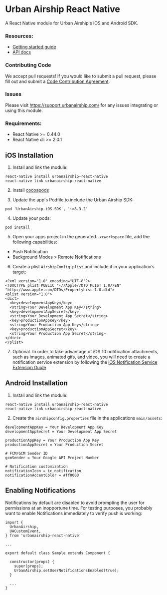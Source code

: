 # Urban Airship React Native

A React Native module for Urban Airship's iOS and Android SDK.

### Resources:

* [Getting started guide](http://docs.urbanairship.com/platform/react-native/)
* [API docs](http://docs.urbanairship.com/reference/libraries/react-native/latest/index.html)

### Contributing Code

We accept pull requests! If you would like to submit a pull request, please fill out and submit a
[Code Contribution Agreement](https://docs.urbanairship.com/contribution-agreement/).

### Issues

Please visit https://support.urbanairship.com/ for any issues integrating or using this module.

### Requirements:
 - React Native >= 0.44.0
 - React Native cli >= 2.0.1

## iOS Installation

1) Install and link the module:
```
react-native install urbanairship-react-native
react-native link urbanairship-react-native
```

2) Install [cocoapods](https://guides.cocoapods.org/using/getting-started.html)

3) Update the app's Podfile to include the Urban Airship SDK:
```
pod 'UrbanAirship-iOS-SDK', '~>8.3.2'
```

4) Update your pods:
```
pod install
```

5) Open your apps project in the generated `.xcworkspace` file, add the following
capabilities:
  - Push Notification
  - Background Modes > Remote Notifications

6) Create a plist `AirshipConfig.plist` and include it in your application’s target:
```
<?xml version="1.0" encoding="UTF-8"?>
<!DOCTYPE plist PUBLIC "-//Apple//DTD PLIST 1.0//EN" "http://www.apple.com/DTDs/PropertyList-1.0.dtd">
<plist version="1.0">
<dict>
  <key>developmentAppKey</key>
  <string>Your Development App Key</string>
  <key>developmentAppSecret</key>
  <string>Your Development App Secret</string>
  <key>productionAppKey</key>
  <string>Your Production App Key</string>
  <key>productionAppSecret</key>
  <string>Your Production App Secret</string>
</dict>
</plist>
```

7) Optional. In order to take advantage of iOS 10 notification attachments, such as images, animated gifs, and
video, you will need to create a notification service extension by following the [iOS Notification Service Extension Guide](https://docs.urbanairship.com/platform/reference/ios-extension/#cocoapods)

## Android Installation

1) Install and link the module:
```
react-native install urbanairship-react-native
react-native link urbanairship-react-native
```

2) Create the `airshipconfig.properties` file in the applications `main/assets`:
```
developmentAppKey = Your Development App Key
developmentAppSecret = Your Development App Secret

productionAppKey = Your Production App Key
productionAppSecret = Your Production Secret

# FCM/GCM Sender ID
gcmSender = Your Google API Project Number

# Notification customization
notificationIcon = ic_notification
notificationAccentColor = #ff0000
```

## Enabling Notifications

Notifications by default are disabled to avoid prompting the user for permissions
at an inopportune time. For testing purposes, you probably want to enable Notifications
immediately to verify push is working:

```
import {
  UrbanAirship,
  UACustomEvent,
} from 'urbanairship-react-native'

...

export default class Sample extends Component {

  constructor(props) {
    super(props);
    UrbanAirship.setUserNotificationsEnabled(true);
  }

  ...
}
```
